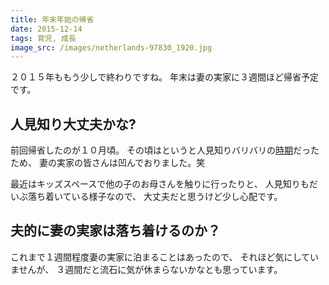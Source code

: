 ```yaml
---
title: 年末年始の帰省
date: 2015-12-14
tags: 育児, 成長
image_src: /images/netherlands-97830_1920.jpg
---
```


２０１５年ももう少しで終わりですね。
年末は妻の実家に３週間ほど帰省予定です。

## 人見知り大丈夫かな?

前回帰省したのが１０月頃。
その頃はというと人見知りバリバリの[時期](/2015/11/17/post.html)だったため、
妻の実家の皆さんは凹んでおりました。笑

最近はキッズスペースで他の子のお母さんを触りに行ったりと、
人見知りもだいぶ落ち着いている様子なので、
大丈夫だと思うけど少し心配です。

## 夫的に妻の実家は落ち着けるのか？

これまで１週間程度妻の実家に泊まることはあったので、
それほど気にしていませんが、
３週間だと流石に気が休まらないかなとも思っています。
